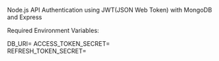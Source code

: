 Node.js API Authentication using JWT(JSON Web Token) with MongoDB and Express


Required Environment Variables:

DB_URI=
ACCESS_TOKEN_SECRET=                    
REFRESH_TOKEN_SECRET=
